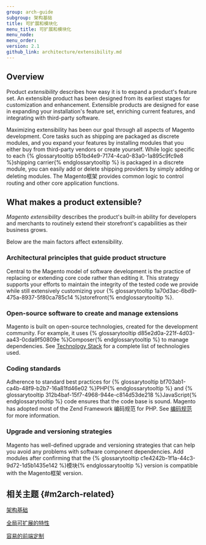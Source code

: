 ```yaml
---
group: arch-guide
subgroup: 架构基础
title: 可扩展和模块化
menu_title: 可扩展和模块化
menu_node:
menu_order:
version: 2.1
github_link: architecture/extensibility.md
---
```


## Overview

Product <i>extensibility</i> describes how easy it is to expand a product's feature set. An extensible product has been designed from its earliest  stages for customization and enhancement. Extensible products are designed for ease in expanding your installation's feature set, enriching current features, and integrating with third-party software.

Maximizing extensibility has been our goal through all aspects of Magento development. Core tasks such as shipping are packaged as discrete modules, and you expand your features by installing modules that you either buy from third-party vendors or create yourself. While logic specific to each {% glossarytooltip b51bd4e9-7174-4ca0-83a0-1a895c9fc9e8 %}shipping carrier{% endglossarytooltip %} is packaged in a discrete module, you can easily add or delete shipping providers by simply adding or deleting modules. The Magento框架 provides common logic to control routing and other core application functions.

## What makes a product extensible?

<i>Magento extensibility</i> describes the product's built-in ability for developers and merchants to routinely extend their storefront's capabilities as their business grows.

Below are the main factors affect extensibility.

### Architectural principles that guide product structure

Central to the Magento model of software development is the practice of replacing or extending core code rather than editing it. This strategy supports your efforts to maintain the integrity of the tested code we provide while still extensively customizing your {% glossarytooltip 1a70d3ac-6bd9-475a-8937-5f80ca785c14 %}storefront{% endglossarytooltip %}.

### Open-source software to create and manage extensions

Magento is built on open-source technologies, created for the development community. For example, it uses {% glossarytooltip d85e2d0a-221f-4d03-aa43-0cda9f50809e %}Composer{% endglossarytooltip %} to manage dependencies. See <a href="{{ page.baseurl }}/architecture/tech-stack.html">Technology Stack</a> for a complete list of technologies used.

### Coding standards

Adherence to standard best practices for {% glossarytooltip bf703ab1-ca4b-48f9-b2b7-16a81fd46e02 %}PHP{% endglossarytooltip %} and {% glossarytooltip 312b4baf-15f7-4968-944e-c814d53de218 %}JavaScript{% endglossarytooltip %} code ensures that the code base is sound. Magento has adopted most of the Zend Framework 编码规范 for PHP. See <a href="{{ page.baseurl }}/coding-standards/bk-coding-standards.html">编码规范</a> for more information.

### Upgrade and versioning strategies

Magento has well-defined upgrade and versioning strategies that can help you avoid any problems with software component dependencies. Add modules after confirming that the {% glossarytooltip c1e4242b-1f1a-44c3-9d72-1d5b1435e142 %}模块{% endglossarytooltip %} version is compatible with the Magento框架 version.

## 相关主题 {#m2arch-related}

<a href="{{ page.baseurl }}/architecture/archi_perspectives/ABasics_intro.html">架构基础</a>

<a href="{{ page.baseurl }}/architecture/global_extensibility_features.html">全局可扩展的特性</a>

<a href="{{ page.baseurl }}/architecture/frontend_custom_strategies.html">容易的前端定制</a>
